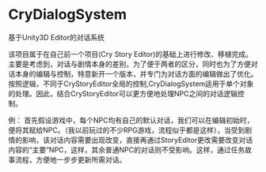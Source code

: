 # CryDialogSystem
基于Unity3D Editor的对话系统

该项目属于在自己前一个项目(Cry Story Editor)的基础上进行修改、移植完成。
主要是考虑到，对话与剧情本身的差别，为了便于两者的区分，同时也为了方便对话本身的编辑与控制，特意新开一个版本，并专门为对话方面的编辑做出了优化。
按照逻辑，不同于CryStoryEditor全局的控制,CryDialogSystem适用于单个对象的处理。因此，结合CryStoryEditor可以更方便地处理NPC之间的对话逻辑控制。

例：
	首先假设游戏中，每个NPC均有自己的默认对话，我们可以在编辑初始时，便将其赋给NPC。（我以前玩过的不少RPG游戏，流程似乎都是这样），当受到剧情的影响，该对话内容需要出现改变，直接再通过StoryEditor更改需要改变对话内容的“主要”NPC，这样，其余普通NPC的对话则不受影响。这样，通过任务故事流程，方便地一步步更新所需对话。